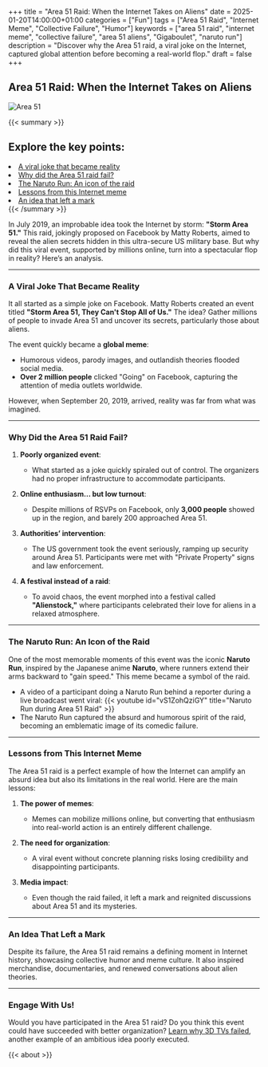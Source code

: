 +++
title = "Area 51 Raid: When the Internet Takes on Aliens"
date = 2025-01-20T14:00:00+01:00
categories = ["Fun"]
tags = ["Area 51 Raid", "Internet Meme", "Collective Failure", "Humor"]
keywords = ["area 51 raid", "internet meme", "collective failure", "area 51 aliens", "Gigaboulet", "naruto run"]
description = "Discover why the Area 51 raid, a viral joke on the Internet, captured global attention before becoming a real-world flop."
draft = false
+++

## Area 51 Raid: When the Internet Takes on Aliens

![Area 51](/images/zone-51.jpg)

{{< summary >}}
   <h2>Explore the key points:</h2>
   <li><a href="#a-viral-joke-that-became-reality">A viral joke that became reality</a></li>
   <li><a href="#why-did-the-area-51-raid-fail-">Why did the Area 51 raid fail?</a></li>
   <li><a href="#the-naruto-run-an-icon-of-the-raid">The Naruto Run: An icon of the raid</a></li>
   <li><a href="#lessons-from-this-internet-meme">Lessons from this Internet meme</a></li>
   <li><a href="#an-idea-that-left-a-mark-">An idea that left a mark</a></li>
{{< /summary >}}

In July 2019, an improbable idea took the Internet by storm: **"Storm Area 51."** This raid, jokingly proposed on Facebook by Matty Roberts, aimed to reveal the alien secrets hidden in this ultra-secure US military base. But why did this viral event, supported by millions online, turn into a spectacular flop in reality? Here’s an analysis.

---

### A Viral Joke That Became Reality

It all started as a simple joke on Facebook. Matty Roberts created an event titled **"Storm Area 51, They Can't Stop All of Us."** The idea? Gather millions of people to invade Area 51 and uncover its secrets, particularly those about aliens.

The event quickly became a **global meme**:
- Humorous videos, parody images, and outlandish theories flooded social media.
- **Over 2 million people** clicked "Going" on Facebook, capturing the attention of media outlets worldwide.

However, when September 20, 2019, arrived, reality was far from what was imagined.

---

### Why Did the Area 51 Raid Fail?

1. **Poorly organized event**:
   - What started as a joke quickly spiraled out of control. The organizers had no proper infrastructure to accommodate participants.

2. **Online enthusiasm… but low turnout**:
   - Despite millions of RSVPs on Facebook, only **3,000 people** showed up in the region, and barely 200 approached Area 51.

3. **Authorities’ intervention**:
   - The US government took the event seriously, ramping up security around Area 51. Participants were met with "Private Property" signs and law enforcement.

4. **A festival instead of a raid**:
   - To avoid chaos, the event morphed into a festival called **"Alienstock,"** where participants celebrated their love for aliens in a relaxed atmosphere.

---

### The Naruto Run: An Icon of the Raid

One of the most memorable moments of this event was the iconic **Naruto Run**, inspired by the Japanese anime **Naruto**, where runners extend their arms backward to "gain speed." This meme became a symbol of the raid.

- A video of a participant doing a Naruto Run behind a reporter during a live broadcast went viral:
  {{< youtube id="vS1ZohQziGY" title="Naruto Run during Area 51 Raid" >}}
- The Naruto Run captured the absurd and humorous spirit of the raid, becoming an emblematic image of its comedic failure.

---

### Lessons from This Internet Meme

The Area 51 raid is a perfect example of how the Internet can amplify an absurd idea but also its limitations in the real world. Here are the main lessons:

1. **The power of memes**:
   - Memes can mobilize millions online, but converting that enthusiasm into real-world action is an entirely different challenge.

2. **The need for organization**:
   - A viral event without concrete planning risks losing credibility and disappointing participants.

3. **Media impact**:
   - Even though the raid failed, it left a mark and reignited discussions about Area 51 and its mysteries.

---

### An Idea That Left a Mark

Despite its failure, the Area 51 raid remains a defining moment in Internet history, showcasing collective humor and meme culture. It also inspired merchandise, documentaries, and renewed conversations about alien theories.

---

### Engage With Us!

Would you have participated in the Area 51 raid? Do you think this event could have succeeded with better organization? [Learn why 3D TVs failed](/en/technology/3d-tv), another example of an ambitious idea poorly executed.

{{< about >}}
